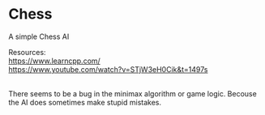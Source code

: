 # Chess
A simple Chess AI 

Resources: <br>
https://www.learncpp.com/ <br>
https://www.youtube.com/watch?v=STjW3eH0Cik&t=1497s <br>
<br>

There seems to be a bug in the minimax algorithm or game logic. Becouse the AI does sometimes make stupid mistakes.
